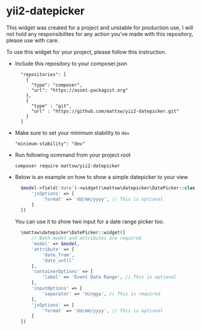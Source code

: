 # yii2-datepicker

This widget was created for a project and unstable for production use, I will not hold any responsibilites for any 
action you've made with this repository, please use with care.

To use this widget for your project, please follow this instruction.

* Include this repository to your composer.json

  ```
    "repositories": [
      {
        "type": "composer",
        "url": "https://asset-packagist.org"
      },
      {
        "type" : "git",
        "url" : "https://github.com/mattxw/yii2-datepicker.git"
      }
    ] 
  ```

* Make sure to set your minimum stability to `dev`
  ```
  "minimum-stability": "dev"
  ```

* Run following ocmmand from your project root
  ```
  composer require mattxw/yii2-datepicker
  ```

* Below is an example on how to show a simple datepicker to your view

  ```php
    $model->field('date')->widget(\mattxw\datepicker\DatePicker::class, [
        'jsOptions' => [
            'format' => 'dd/mm/yyyy', // This is optional
        ]
    ])
  ```
  
  You can use it to show two input for a date range picker too.
  ```php
    \mattxw\datepicker\DatePicker::widget([
        // Both model and attributes are required
        'model' => $model,
        'attribute' => [
            'date_from',
            'date_until'
        ],
        'containerOptions' => [
            'label' => 'Event Date Range', // This is optional
        ],
        'inputOptions' => [
            'separator' => 'Hingga', // This is required
        ],
        'jsOptions' => [
            'format' => 'dd/mm/yyyy', // This is optional
        ]
    ])
  ```
